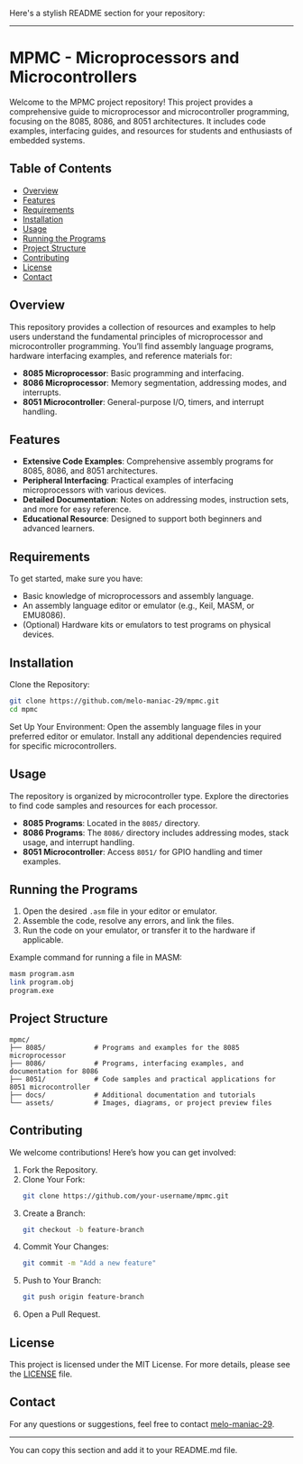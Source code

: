 Here's a stylish README section for your repository:

---

# MPMC - Microprocessors and Microcontrollers

Welcome to the MPMC project repository! This project provides a comprehensive guide to microprocessor and microcontroller programming, focusing on the 8085, 8086, and 8051 architectures. It includes code examples, interfacing guides, and resources for students and enthusiasts of embedded systems.

## Table of Contents
- [Overview](#overview)
- [Features](#features)
- [Requirements](#requirements)
- [Installation](#installation)
- [Usage](#usage)
- [Running the Programs](#running-the-programs)
- [Project Structure](#project-structure)
- [Contributing](#contributing)
- [License](#license)
- [Contact](#contact)

## Overview
This repository provides a collection of resources and examples to help users understand the fundamental principles of microprocessor and microcontroller programming. You’ll find assembly language programs, hardware interfacing examples, and reference materials for:
- **8085 Microprocessor**: Basic programming and interfacing.
- **8086 Microprocessor**: Memory segmentation, addressing modes, and interrupts.
- **8051 Microcontroller**: General-purpose I/O, timers, and interrupt handling.

## Features
- **Extensive Code Examples**: Comprehensive assembly programs for 8085, 8086, and 8051 architectures.
- **Peripheral Interfacing**: Practical examples of interfacing microprocessors with various devices.
- **Detailed Documentation**: Notes on addressing modes, instruction sets, and more for easy reference.
- **Educational Resource**: Designed to support both beginners and advanced learners.

## Requirements
To get started, make sure you have:
- Basic knowledge of microprocessors and assembly language.
- An assembly language editor or emulator (e.g., Keil, MASM, or EMU8086).
- (Optional) Hardware kits or emulators to test programs on physical devices.

## Installation
Clone the Repository:
```bash
git clone https://github.com/melo-maniac-29/mpmc.git
cd mpmc
```
Set Up Your Environment:
Open the assembly language files in your preferred editor or emulator. Install any additional dependencies required for specific microcontrollers.

## Usage
The repository is organized by microcontroller type. Explore the directories to find code samples and resources for each processor.
- **8085 Programs**: Located in the `8085/` directory.
- **8086 Programs**: The `8086/` directory includes addressing modes, stack usage, and interrupt handling.
- **8051 Microcontroller**: Access `8051/` for GPIO handling and timer examples.

## Running the Programs
1. Open the desired `.asm` file in your editor or emulator.
2. Assemble the code, resolve any errors, and link the files.
3. Run the code on your emulator, or transfer it to the hardware if applicable.

Example command for running a file in MASM:
```bash
masm program.asm
link program.obj
program.exe
```

## Project Structure
```plaintext
mpmc/
├── 8085/            # Programs and examples for the 8085 microprocessor
├── 8086/            # Programs, interfacing examples, and documentation for 8086
├── 8051/            # Code samples and practical applications for 8051 microcontroller
├── docs/            # Additional documentation and tutorials
└── assets/          # Images, diagrams, or project preview files
```

## Contributing
We welcome contributions! Here’s how you can get involved:
1. Fork the Repository.
2. Clone Your Fork:
    ```bash
    git clone https://github.com/your-username/mpmc.git
    ```
3. Create a Branch:
    ```bash
    git checkout -b feature-branch
    ```
4. Commit Your Changes:
    ```bash
    git commit -m "Add a new feature"
    ```
5. Push to Your Branch:
    ```bash
    git push origin feature-branch
    ```
6. Open a Pull Request.

## License
This project is licensed under the MIT License. For more details, please see the [LICENSE](LICENSE) file.

## Contact
For any questions or suggestions, feel free to contact [melo-maniac-29](https://github.com/melo-maniac-29).

---

You can copy this section and add it to your README.md file.
